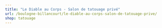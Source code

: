 ```yaml
---
title: "Le Diable au Corps - Salon de tatouage privé"
url: /boulogne-billancourt/le-diable-au-corps-salon-de-tatouage-prive/
shop: tatouage
---
```

